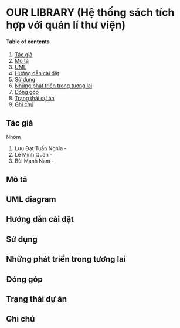 # OUR LIBRARY (Hệ thống sách tích hợp với quản lí thư viện)
#### Table of contents
1. [Tác giả](#author)
2. [Mô tả](#description)
3. [UML](#uml)
4. [Hướng dẫn cài đặt](#install)
5. [Sử dụng](#usage)
6. [Những phát triển trong tương lai](#improvemnets)
7. [Đóng góp](#contribute)
8. [Trạng thái dự án](#status)
9. [Ghi chú](#note)
## Tác giả <a name="author"></a>
Nhóm 
1. Lưu Đạt Tuấn Nghĩa - 
2. Lê Minh Quân - 
3. Bùi Mạnh Nam -
## Mô tả <a name="author"></a>
## UML diagram <a name="author"></a>
## Hướng dẫn cài đặt <a name="author"></a>
## Sử dụng <a name="author"></a>
## Những phát triển trong tương lai <a name="author"></a>
## Đóng góp <a name="author"></a>
## Trạng thái dự án <a name="author"></a>
## Ghi chú <a name="author"></a>
